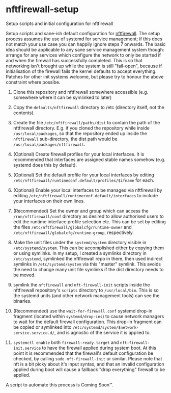 # nftfirewall-setup
Setup scripts and initial configuration for nftfirewall

Setup scripts and sane-ish default configuration for [nftfirewall][1].
The setup process assumes the use of systemd for service management;
if this does not match your use case you can happily ignore steps 7 onwards.
The basic idea should be applicable to any sane service management system though:
arrange for any services which configure the network to only be started if and when the firewall has successfully completed.
This is so that networking isn't brought up while the system is still "fail-open",
because if initialisation of the firewall fails the kernel defaults to accept everything.
Patches for other init systems welcome, but please try to honour the above constraint where possibe.

1. Clone this repository and nftfirewall somewhere accessible (e.g. somewhere where it can be symlinked to later)

2. Copy the `defaults/nftfirewall` directory to /etc (directory itself, not the contents).

3. Create the file `/etc/nftfirewall/paths/dist` to contain the path of the nftfirewall directory.
	E.g. if you cloned the repository while inside `/usr/local/packages`,
	so that the repository ended up inside the `nftfirewall` sub-directory,
	the dist path would be `/usr/local/packages/nftfirewall`.

4. (Optional) Create firewall profiles for your local interfaces.
	It is recommended that interfaces are assigned stable names somehow (e.g. systemd does this by default).

5. (Optional) Set the default profile for your local interfaces by editing `/etc/nftfirewall/runtimeconf.default/profiles/$ifname` for each.

6. (Optional) Enable your local interfaces to be managed via nftfirewall by editing `/etc/nftfirewall/runtimeconf.default/interfaces` to include your interfaces on their own lines.

7. (Recommended) Set the owner and group which can access the `/run/nftfirewall/conf` directory
	as desired to allow authorised users to edit the runtime interface profile selection etc.
	This can be set by editing the files `/etc/nftfirewall/globalcfg/runtime-owner`
	and `/etc/nftfirewall/globalcfg/runtime-group`, respectively.

8. Make the unit files under the `systemd/system` directory visible in `/etc/systemd/system`.
	This can be accomplished either by copying them or using symlinks.
	In my setup, I created a symlinks directory in `/etc/systemd`, symlinked the nftfirewall repo in there,
	then used indirect symlinks in `/etc/systemd/system` via this "master" symlink.
	This avoids the need to change many unit file symlinks if the dist directory needs to be moved.

9. symlink the `nftfirewall` and `nft-firewall-init` scripts
	inside the nftfirewall repository's `scripts` directory to `/usr/local/bin`.
	This is so the systemd units (and other network management tools) can see the binaries.

10. (Recommended) use the `wait-for-firewall.conf` systemd drop-in fragment (located within `systemd/drop-ins`)
	to cause network managers to wait for the default firewall configuration.
	This drop-in fragment can be copied or symlinked into `/etc/systemd/system/$network-service.service.d/`,
	and is agnostic of the service it is applied to.

11. `systemctl enable` both `firewall-ready.target` and `nft-firewall-init.service` to have the firewall applied during system boot.
	At this point it is recommended that the firewall's default configuration be checked,
	by calling `sudo nft-firewall-init` or similar.
	Please note that nft is a bit picky about it's input syntax,
	and that an invalid configuration applied during boot will cause a fallback "drop everything" firewall to be applied.



A script to automate this process is Coming Soon™.

[1]: https://github.com/thetaepsilon/nftfirewall
